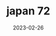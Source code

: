 ---
weight: 72
images: 
- /images/Japan/DSCF9377.jpg
title: japan 72
date: 2023-02-26
tags:
- japan
---